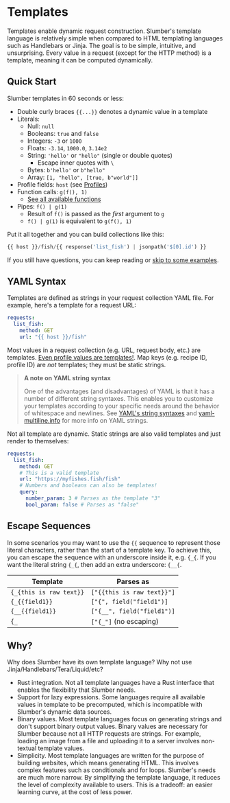 # Templates

Templates enable dynamic request construction. Slumber's template language is relatively simple when compared to HTML templating languages such as Handlebars or Jinja. The goal is to be simple, intuitive, and unsurprising. Every value in a request (except for the HTTP method) is a template, meaning it can be computed dynamically.

## Quick Start

Slumber templates in 60 seconds or less:

- Double curly braces `{{...}}` denotes a dynamic value in a template
- Literals:
  - Null: `null`
  - Booleans: `true` and `false`
  - Integers: `-3` or `1000`
  - Floats: `-3.14`, `1000.0`, `3.14e2`
  - String: `'hello'` or `"hello"` (single or double quotes)
    - Escape inner quotes with `\`
  - Bytes: `b'hello'` or `b"hello"`
  - Array: `[1, "hello", [true, b"world"]]`
- Profile fields: `host` (see [Profiles](../profiles.md))
- Function calls: `g(f(), 1)`
  - [See all available functions](../../api/template_functions.md)
- Pipes: `f() | g(1)`
  - Result of `f()` is passed as the _first_ argument to `g`
  - `f() | g(1)` is equivalent to `g(f(), 1)`

Put it all together and you can build collections like this:

```python
{{ host }}/fish/{{ response('list_fish') | jsonpath('$[0].id') }}
```

If you still have questions, you can keep reading or [skip to some examples](./examples.md).

## YAML Syntax

Templates are defined as strings in your request collection YAML file. For example, here's a template for a request URL:

```yaml
requests:
  list_fish:
    method: GET
    url: "{{ host }}/fish"
```

Most values in a request collection (e.g. URL, request body, etc.) are templates. [Even profile values are templates!](../profiles.md#dynamic-profile-values). Map keys (e.g. recipe ID, profile ID) are _not_ templates; they must be static strings.

> **A note on YAML string syntax**
>
> One of the advantages (and disadvantages) of YAML is that it has a number of different string syntaxes. This enables you to customize your templates according to your specific needs around the behavior of whitespace and newlines. See [YAML's string syntaxes](https://www.educative.io/answers/how-to-represent-strings-in-yaml) and [yaml-multiline.info](https://yaml-multiline.info/) for more info on YAML strings.

Not all template are dynamic. Static strings are also valid templates and just render to themselves:

```yaml
requests:
  list_fish:
    method: GET
    # This is a valid template
    url: "https://myfishes.fish/fish"
    # Numbers and booleans can also be templates!
    query:
      number_param: 3 # Parses as the template "3"
      bool_param: false # Parses as "false"
```

## Escape Sequences

In some scenarios you may want to use the `{{` sequence to represent those literal characters, rather than the start of a template key. To achieve this, you can escape the sequence with an underscore inside it, e.g. `{_{`. If you want the literal string `{_{`, then add an extra underscore: `{__{`.

| Template                | Parses as                  |
| ----------------------- | -------------------------- |
| `{_{this is raw text}}` | `["{{this is raw text}}"]` |
| `{_{{field1}}`          | `["{", field("field1")]`   |
| `{__{{field1}}`         | `["{__", field("field1")]` |
| `{_`                    | `["{_"]` (no escaping)     |

## Why?

Why does Slumber have its own template language? Why not use Jinja/Handlebars/Tera/Liquid/etc?

- Rust integration. Not all template languages have a Rust interface that enables the flexibility that Slumber needs.
- Support for lazy expressions. Some languages require all available values in template to be precomputed, which is incompatible with Slumber's dynamic data sources.
- Binary values. Most template languages focus on generating strings and don't support binary output values. Binary values are necessary for Slumber because not all HTTP requests are strings. For example, loading an image from a file and uploading it to a server involves non-textual template values.
- Simplicity. Most template languages are written for the purpose of building websites, which means generating HTML. This involves complex features such as conditionals and for loops. Slumber's needs are much more narrow. By simplifying the template language, it reduces the level of complexity available to users. This is a tradeoff: an easier learning curve, at the cost of less power.
